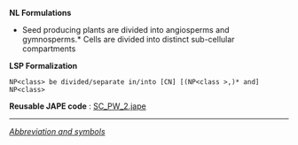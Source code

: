 __NL Formulations__ 



* Seed producing plants are divided into angiosperms and gymnosperms.* Cells are divided into distinct sub-cellular compartments


  

__LSP Formalization__ 




```
NP<class> be divided/separate in/into [CN] [(NP<class >,)* and] NP<class>

```


__Reusable JAPE code__ 
 :
 [SC\_PW\_2.jape](../public/images/3/3b/SC_PW_2.jape "SC PW 2.jape") 





---



_[Abbreviation and symbols](../../Community/LSPSymbols "Community:LSPSymbols")_